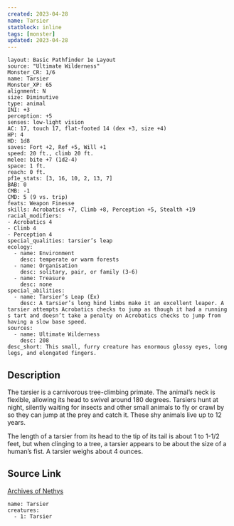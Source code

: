 ```yaml
---
created: 2023-04-28
name: Tarsier
statblock: inline
tags: [monster]
updated: 2023-04-28
---
```

```statblock
layout: Basic Pathfinder 1e Layout
source: "Ultimate Wilderness"
Monster_CR: 1/6
name: Tarsier
Monster_XP: 65
alignment: N
size: Diminutive
type: animal
INI: +3
perception: +5
senses: low-light vision
AC: 17, touch 17, flat-footed 14 (dex +3, size +4)
HP: 4
HD: 1d8
saves: Fort +2, Ref +5, Will +1
speed: 20 ft., climb 20 ft.
melee: bite +7 (1d2-4)
space: 1 ft.
reach: 0 ft.
pf1e_stats: [3, 16, 10, 2, 13, 7]
BAB: 0
CMB: -1
CMD: 5 (9 vs. trip)
feats: Weapon Finesse
skills: Acrobatics +7, Climb +8, Perception +5, Stealth +19
racial_modifiers:
- Acrobatics 4
- Climb 4
- Perception 4
special_qualities: tarsier’s leap
ecology:
  - name: Environment
    desc: temperate or warm forests
  - name: Organisation
    desc: solitary, pair, or family (3-6)
  - name: Treasure
    desc: none
special_abilities:
  - name: Tarsier’s Leap (Ex)
    desc: A tarsier’s long hind limbs make it an excellent leaper. A tarsier attempts Acrobatics checks to jump as though it had a running s tart and doesn’t take a penalty on Acrobatics checks to jump from having a slow base speed.
sources:
  - name: Ultimate Wilderness
    desc: 208
desc_short: This small, furry creature has enormous glossy eyes, long legs, and elongated fingers.
```
## Description
The tarsier is a carnivorous tree-climbing primate. The animal’s neck is flexible, allowing its head to swivel around 180 degrees. Tarsiers hunt at night, silently waiting for insects and other small animals to fly or crawl by so they can jump at the prey and catch it. These shy animals live up to 12 years.

 The length of a tarsier from its head to the tip of its tail is about 1 to 1-1/2 feet, but when clinging to a tree, a tarsier appears to be about the size of a human’s fist. A tarsier weighs about 4 ounces.
## Source Link
[Archives of Nethys](https://aonprd.com/MonsterDisplay.aspx?ItemName=Tarsier)
```encounter-table
name: Tarsier
creatures:
  - 1: Tarsier
```
